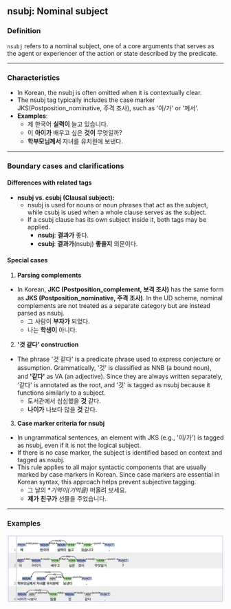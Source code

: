 ## nsubj: Nominal subject

### Definition
`nsubj` refers to a nominal subject, one of a core arguments that serves as the agent or experiencer of the action or state described by the predicate.

---

### Characteristics
- In Korean, the nsubj is often omitted when it is contextually clear.
- The nsubj tag typically includes the case marker JKS(Postposition_nominative, 주격 조사), such as '이/가' or '께서'.
- **Examples**:
  - 제 한국어 **실력이** 늘고 있습니다.
  - 이 **아이가** 배우고 싶은 **것이** 무엇일까?
  - **학부모님께서** 자녀를 유치원에 보낸다.

---

### Boundary cases and clarifications

#### Differences with related tags
- **nsubj vs. csubj (Clausal subject):**  
  - nsubj is used for nouns or noun phrases that act as the subject, while csubj is used when a whole clause serves as the subject.
  - If a csubj clause has its own subject inside it, both tags may be applied.
    - **nsubj**: **결과가** 좋다.
    - **csubj**: **결과가**(nsubj) **좋을지** 의문이다.

#### Special cases
1. **Parsing complements**
  - In Korean, **JKC (Postposition_complement, 보격 조사)** has the same form as **JKS (Postposition_nominative, 주격 조사)**. In the UD scheme, nominal complements are not treated as a separate category but are instead parsed as nsubj.
    - 그 사람이 **부자가** 되었다.
    - 나는 **학생이** 아니다.

2. **'것 같다' construction**  
  - The phrase '것 같다' is a predicate phrase used to express conjecture or assumption. Grammatically, '것' is classified as NNB (a bound noun), and **'같다'** as VA (an adjective). Since they are always written separately, '같다' is annotated as the root, and '것' is tagged as nsubj because it functions similarly to a subject.
    - 도서관에서 심심했을 **것** 같다.
    - **나이가** 나보다 많을 **것** 같다.

3. **Case marker criteria for nsubj**
  - In ungrammatical sentences, an element with JKS (e.g., '이/가') is tagged as nsubj, even if it is not the logical subject.  
  - If there is no case marker, the subject is identified based on context and tagged as nsubj.
  - This rule applies to all major syntactic components that are usually marked by case markers in Korean. Since case markers are essential in Korean syntax, this approach helps prevent subjective tagging.
    - 그 날의 **기억이(*기억을)** 떠올려 보세요.
    - **제가** **친구가** 선물을 주었습니다.

---

### Examples
![nsubj Example](nsubj.png)
